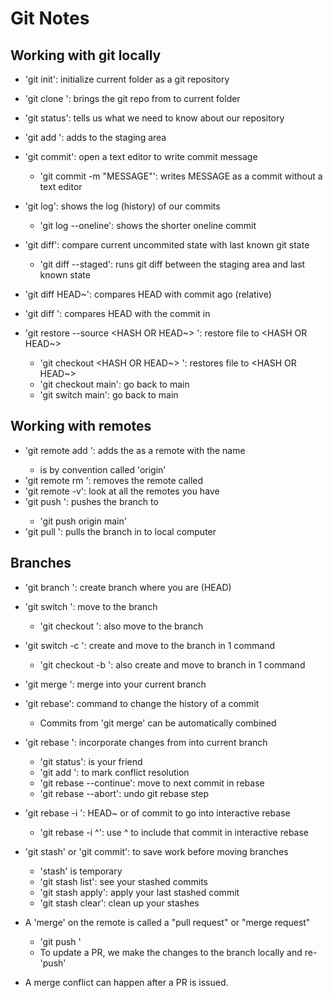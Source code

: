 # Git Notes

## Working with git locally

- 'git init': initialize current folder as a git repository
- 'git clone <URL>': brings the git repo from <URL> to current folder
- 'git status': tells us what we need to know about our repository
- 'git add <FILE>': adds <FILE> to the staging area
- 'git commit': open a text editor to write commit message
    - 'git commit -m "MESSAGE"': writes MESSAGE as a commit without a text editor

- 'git log': shows the log (history) of our commits
    - 'git log --oneline': shows the shorter oneline commit
- 'git diff': compare current uncommited state with last known git state
    - 'git diff --staged': runs git diff between the staging area and last known state
- 'git diff HEAD~<NUMBER>': compares HEAD with commit <NUMBER> ago (relative)
- 'git diff <HASH>': compares HEAD with the commit in <HASH> 

- 'git restore --source <HASH OR HEAD~> <FILE>': restore file to <HASH OR HEAD~>
   - 'git checkout <HASH OR HEAD~> <FILE>': restores file to <HASH OR HEAD~>
   - 'git checkout main': go back to main
   - 'git switch main': go back to main

## Working with remotes

- 'git remote add <NAME> <URL>': adds the <URL> as a remote with the name <NAME>
   - <NAME> is by convention called 'origin'
- 'git remote rm <NAME>': removes the remote called <NAME> 
- 'git remote -v': look at all the remotes you have
- 'git push <WHERE> <WHAT>': pushes the <WHAT> branch to <WHERE>
  - 'git push origin main'
- 'git pull <WHERE> <WHAT>': pulls the <WHAT> branch in <WHERE> to local computer

## Branches

- 'git branch <NAME>': create branch <NAME> where you are (HEAD)
- 'git switch <NAME>': move to the branch <NAME>
  - 'git checkout <NAME>': also move to the branch <NAME>
- 'git switch -c <NAME>': create and move to the branch <NAME> in 1 command
  - 'git checkout -b <NAME>': also create and move to branch <NAME> in 1 command

- 'git merge <BRANCH>': merge <BRANCH> into your current branch
- 'git rebase': command to change the history of a commit
  - Commits from 'git merge' can be automatically combined 
- 'git rebase <BRANCH>': incorporate changes from <BRANCH> into current branch
  - 'git status': is your friend
  - 'git add <FILE>': to mark conflict resolution
  - 'git rebase --continue': move to next commit in rebase
  - 'git rebase --abort': undo git rebase step
- 'git rebase -i <COMMIT>': HEAD~ or <HASH> of commit to go into interactive rebase

  - 'git rebase -i <HASH>^': use ^ to include that commit in interactive rebase
- 'git stash' or 'git commit': to save work before moving branches
  - 'stash' is temporary
  - 'git stash list': see your stashed commits
  - 'git stash apply': apply your last stashed commit
  - 'git stash clear': clean up your stashes

- A 'merge' on the remote is called a "pull request" or "merge request"
  - 'git push <WHERE> <WHAT>'
  - To update a PR, we make the changes to the branch locally and re-'push'

- A merge conflict can happen after a PR is issued.
